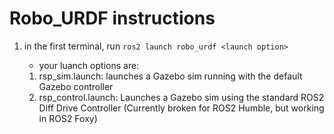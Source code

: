 # Robo_URDF instructions

1. in the first terminal, run `ros2 launch robo_urdf <launch option>`

	- your luanch options are:
	1. rsp_sim.launch: launches a Gazebo sim running with the default Gazebo controller
	2. rsp_control.launch: Launches a Gazebo sim using the standard ROS2 Diff Drive Controller (Currently broken for ROS2 Humble, but working in ROS2 Foxy)

